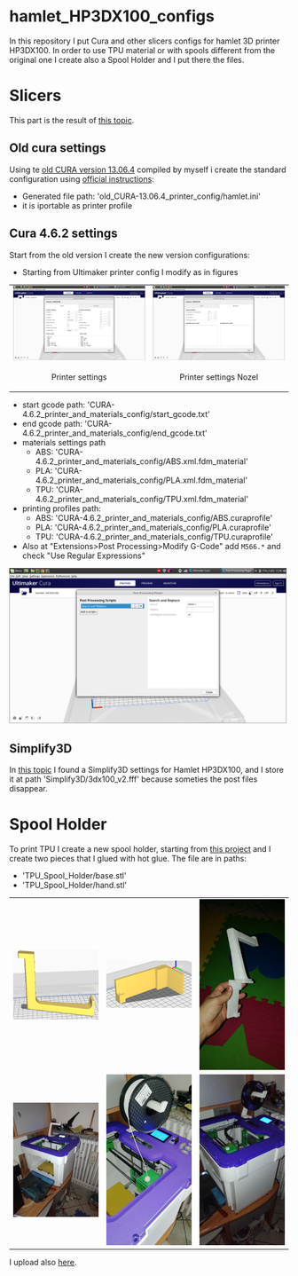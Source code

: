 # hamlet_HP3DX100_configs
In this repository I put Cura and other slicers configs for hamlet 3D printer HP3DX100. 
In order to use TPU material or with spools different from the original one I create also a Spool Holder and I put there the files.


# Slicers
This part is the result of [this topic](https://community.ultimaker.com/topic/33298-cura-all-layer-start-from-the-corner/?tab=comments#comment-268335).

## Old cura settings
Using te [old CURA version 13.06.4](https://github.com/Ultimaker/Cura/releases/tag/13.06.4) compiled by myself i create the standard configuration using [official instructions](http://www.hamletcom.com/media/67174/cura_setup.zip):
* Generated file path: 'old_CURA-13.06.4_printer_config/hamlet.ini'
* it is iportable as printer profile

## Cura 4.6.2 settings
Start from the old version I create the new version configurations:
* Starting from Ultimaker printer config I modify as in figures

<table border="0">
 <tr>
  <td>
    <img src="CURA-4.6.2_printer_and_materials_config/printer_settings_1.png" width=500/>
  </td>
  <td>
    <img src="CURA-4.6.2_printer_and_materials_config/printer_settings_2.png" width=500/>
  </td>
  </tr>
    <tr>
     <td>
      <p style="text-align: center">Printer settings</p>
     </td>
     <td>
      <p style="text-align: center">Printer settings Nozel</p>
     </td>
    </tr>
</table>

* start gcode path: 'CURA-4.6.2_printer_and_materials_config/start_gcode.txt'
* end gcode path: 'CURA-4.6.2_printer_and_materials_config/end_gcode.txt'
* materials settings path
  * ABS: 'CURA-4.6.2_printer_and_materials_config/ABS.xml.fdm_material'
  * PLA: 'CURA-4.6.2_printer_and_materials_config/PLA.xml.fdm_material'
  * TPU: 'CURA-4.6.2_printer_and_materials_config/TPU.xml.fdm_material'
* printing profiles path:
  * ABS: 'CURA-4.6.2_printer_and_materials_config/ABS.curaprofile'
  * PLA: 'CURA-4.6.2_printer_and_materials_config/PLA.curaprofile'
  * TPU: 'CURA-4.6.2_printer_and_materials_config/TPU.curaprofile'
* Also at "Extensions>Post Processing>Modify G-Code" add ```M566.*``` and check "Use Regular Expressions" 

<img src="CURA-4.6.2_printer_and_materials_config/printer_post_scripting.png" width=500/>

## Simplify3D
In [this topic](https://www.stampa3d-forum.it/forum/topic/567-adattare-la-mia-hamlet/) I found a Simplify3D settings for Hamlet HP3DX100, and I store it at path 'Simplify3D/3dx100_v2.fff' because someties the post files disappear.

# Spool Holder
To print TPU I create a new spool holder, starting from [this project](https://www.thingiverse.com/thing:2171625) and I create two pieces that I glued with hot glue. The file are in paths:

* 'TPU_Spool_Holder/base.stl'
* 'TPU_Spool_Holder/hand.stl'

<table border="0">
 <tr>
  <td>
    <img src="TPU_Spool_Holder/spool_holder_hand.png" width=300/>
  </td>
  <td>
    <img src="TPU_Spool_Holder/spool_holder_2.png" width=300/>
  </td>
  <td>
    <img src="TPU_Spool_Holder/pice.jpeg" width=300/>
  </td>
 </tr>
 <td>
    <img src="TPU_Spool_Holder/mounted_on_printer.jpeg" width=300/>
  </td>
  <td>
    <img src="TPU_Spool_Holder/with_filament.jpeg" width=300/>
  </td>
  <td>
    <img src="TPU_Spool_Holder/with_filament2.jpeg" width=300/>
  </td>
 </tr>

</table>

I upload also [here](https://www.thingiverse.com/thing:4556745).

